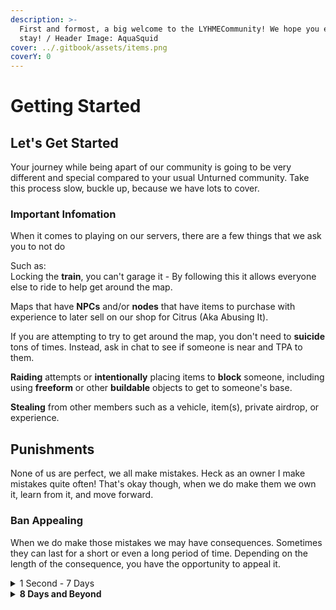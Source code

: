 ```yaml
---
description: >-
  First and formost, a big welcome to the LYHMECommunity! We hope you enjoy your
  stay! / Header Image: AquaSquid
cover: ../.gitbook/assets/items.png
coverY: 0
---
```


# Getting Started

## Let's Get Started <a href="#lets-get-started" id="lets-get-started"></a>

Your journey while being apart of our community is going to be very different and special compared to your usual Unturned community. Take this process slow, buckle up, because we have lots to cover.

### Important Infomation <a href="#important-infomation" id="important-infomation"></a>

When it comes to playing on our servers, there are a few things that we ask you to not do

Such as: \
Locking the **train**, you can't garage it - By following this it allows everyone else to ride to help get around the map.

Maps that have **NPCs** and/or **nodes** that have items to purchase with experience to later sell on our shop for Citrus (Aka Abusing It).

If you are attempting to try to get around the map, you don't need to **suicide** tons of times. Instead, ask in chat to see if someone is near and TPA to them.

**Raiding** attempts or **intentionally** placing items to **block** someone, including using **freeform** or other **buildable** objects to get to someone's base.

**Stealing** from other members such as a vehicle, item(s), private airdrop, or experience.

## Punishments <a href="#punishments" id="punishments"></a>

None of us are perfect, we all make mistakes. Heck as an owner I make mistakes quite often! That's okay though, when we do make them we own it, learn from it, and move forward.

### Ban Appealing <a href="#ban-appealing" id="ban-appealing"></a>

When we do make those mistakes we may have consequences. Sometimes they can last for a short or even a long period of time. Depending on the length of the consequence, you have the opportunity to appeal it.

<details>

<summary>1 Second - 7 Days</summary>

You may not appeal unless the staff member is at fault.

</details>

<details>

<summary><strong>8 Days and Beyond</strong></summary>

You may attempt to appeal your ban.

</details>
